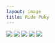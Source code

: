 ```yaml
---
layout: image
title: Ride Puky
---
```

![](/img/IMG_2813.jpg)
![](/img/IMG_2804.jpg)
![](/img/IMG_2819.jpg)
![](/img/IMG_2808.jpg)
![](/img/IMG_2814.jpg)
